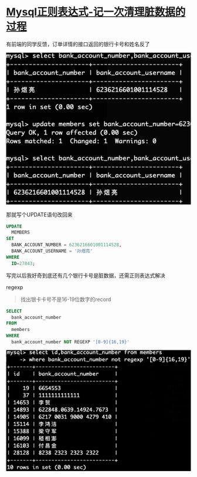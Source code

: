 # [Mysql正则表达式-记一次清理脏数据的过程](/2019/12_1/mysql_regexp.md)

有前端的同学反馈，订单详情的接口返回的银行卡号和姓名反了

![mysql_regexp_update](mysql_regexp_update.png "mysql_regexp_update")

那就写个UPDATE语句改回来

```sql
UPDATE
  MEMBERS
SET
  BANK_ACCOUNT_NUMBER = 6236216601001114528,
  BANK_ACCOUNT_USERNAME = '孙煜亮'
WHERE
  ID=27843;
```

写完以后我好奇到底还有几个银行卡号是脏数据，还需正则表达式解决

<i class="fa fa-hashtag mytitle"></i>
regexp

> 找出银卡卡号不是16-19位数字的record

```sql
SELECT
  bank_account_number
FROM
  members
WHERE
  bank_account_number NOT REGEXP '[0-9]{16,19}'
```

![mysql_regexp_match_bank_account](mysql_regexp_match_bank_account.png "mysql_regexp_match_bank_account")
